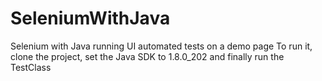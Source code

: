 # SeleniumWithJava
Selenium with Java running UI automated tests on a demo page
To run it, clone the project, set the Java SDK to 1.8.0_202 and finally run the TestClass
